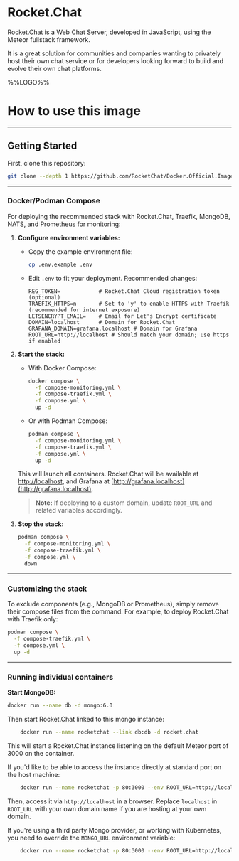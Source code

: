 
# Rocket.Chat

Rocket.Chat is a Web Chat Server, developed in JavaScript, using the Meteor fullstack framework.

It is a great solution for communities and companies wanting to privately host their own chat service or for developers looking forward to build and evolve their own chat platforms.

%%LOGO%%

# How to use this image

---

## Getting Started

First, clone this repository:

```bash
git clone --depth 1 https://github.com/RocketChat/Docker.Official.Image.git
```

---


### Docker/Podman Compose


For deploying the recommended stack with Rocket.Chat, Traefik, MongoDB, NATS, and Prometheus for monitoring:

1. **Configure environment variables:**
   - Copy the example environment file:
     ```bash
     cp .env.example .env
     ```
   - Edit `.env` to fit your deployment. Recommended changes:
     ```env
     REG_TOKEN=            # Rocket.Chat Cloud registration token (optional)
     TRAEFIK_HTTPS=n       # Set to 'y' to enable HTTPS with Traefik (recommended for internet exposure)
     LETSENCRYPT_EMAIL=    # Email for Let's Encrypt certificate
     DOMAIN=localhost      # Domain for Rocket.Chat
     GRAFANA_DOMAIN=grafana.localhost # Domain for Grafana
     ROOT_URL=http://localhost # Should match your domain; use https if enabled
     ```

2. **Start the stack:**
   - With Docker Compose:
     ```bash
     docker compose \
       -f compose-monitoring.yml \
       -f compose-traefik.yml \
       -f compose.yml \
       up -d
     ```
   - Or with Podman Compose:
     ```bash
     podman compose \
       -f compose-monitoring.yml \
       -f compose-traefik.yml \
       -f compose.yml \
       up -d
     ```

   This will launch all containers. Rocket.Chat will be available at [http://localhost](http://localhost), and Grafana at [http://grafana.localhost](http://grafana.localhost).
   > **Note:** If deploying to a custom domain, update `ROOT_URL` and related variables accordingly.

3. **Stop the stack:**
   ```bash
   podman compose \
     -f compose-monitoring.yml \
     -f compose-traefik.yml \
     -f compose.yml \
     down
   ```

---

### Customizing the stack

To exclude components (e.g., MongoDB or Prometheus), simply remove their compose files from the command. For example, to deploy Rocket.Chat with Traefik only:

```bash
podman compose \
  -f compose-traefik.yml \
  -f compose.yml \
  up -d
```

---

### Running individual containers

**Start MongoDB:**
```bash
docker run --name db -d mongo:6.0
```

Then start Rocket.Chat linked to this mongo instance:
```sh
    docker run --name rocketchat --link db:db -d rocket.chat
```
This will start a Rocket.Chat instance listening on the default Meteor port of 3000 on the container.

If you'd like to be able to access the instance directly at standard port on the host machine:

```sh
    docker run --name rocketchat -p 80:3000 --env ROOT_URL=http://localhost --link db:db -d rocket.chat
```

Then, access it via `http://localhost` in a browser.  Replace `localhost` in `ROOT_URL` with your own domain name if you are hosting at your own domain.

If you're using a third party Mongo provider, or working with Kubernetes, you need to override the `MONGO_URL` environment variable:
```sh
    docker run --name rocketchat -p 80:3000 --env ROOT_URL=http://localhost --env MONGO_URL=mongodb://mymongourl/mydb -d rocket.chat
```
